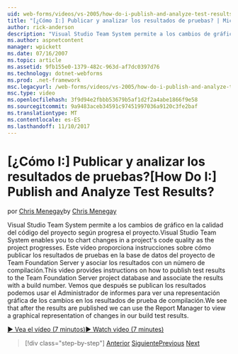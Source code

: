 ```yaml
---
uid: web-forms/videos/vs-2005/how-do-i-publish-and-analyze-test-results
title: "[¿Cómo I:] Publicar y analizar los resultados de pruebas? | Microsoft Docs"
author: rick-anderson
description: "Visual Studio Team System permite a los cambios de gráfico en la calidad del código del proyecto según progresa el proyecto. Este vídeo proporciona instrucciones sobre cómo Publ...."
ms.author: aspnetcontent
manager: wpickett
ms.date: 07/16/2007
ms.topic: article
ms.assetid: 9fb155e0-1379-482c-963d-af7dc0397d76
ms.technology: dotnet-webforms
ms.prod: .net-framework
msc.legacyurl: /web-forms/videos/vs-2005/how-do-i-publish-and-analyze-test-results
msc.type: video
ms.openlocfilehash: 3f9d94e2fbbb53679b5af1d2f2a4abe1866f9e58
ms.sourcegitcommit: 9a9483aceb34591c97451997036a9120c3fe2baf
ms.translationtype: MT
ms.contentlocale: es-ES
ms.lasthandoff: 11/10/2017
---
```

<a name="how-do-i-publish-and-analyze-test-results"></a><span data-ttu-id="54b3d-105">[¿Cómo I:] Publicar y analizar los resultados de pruebas?</span><span class="sxs-lookup"><span data-stu-id="54b3d-105">[How Do I:] Publish and Analyze Test Results?</span></span>
====================
<span data-ttu-id="54b3d-106">por [Chris Menegay](https://twitter.com/CMenegay)</span><span class="sxs-lookup"><span data-stu-id="54b3d-106">by [Chris Menegay](https://twitter.com/CMenegay)</span></span>

<span data-ttu-id="54b3d-107">Visual Studio Team System permite a los cambios de gráfico en la calidad del código del proyecto según progresa el proyecto.</span><span class="sxs-lookup"><span data-stu-id="54b3d-107">Visual Studio Team System enables you to chart changes in a project's code quality as the project progresses.</span></span> <span data-ttu-id="54b3d-108">Este vídeo proporciona instrucciones sobre cómo publicar los resultados de pruebas en la base de datos del proyecto de Team Foundation Server y asociar los resultados con un número de compilación.</span><span class="sxs-lookup"><span data-stu-id="54b3d-108">This video provides instructions on how to publish test results to the Team Foundation Server project database and associate the results with a build number.</span></span> <span data-ttu-id="54b3d-109">Vemos que después se publican los resultados podemos usar el Administrador de informes para ver una representación gráfica de los cambios en los resultados de prueba de compilación.</span><span class="sxs-lookup"><span data-stu-id="54b3d-109">We see that after the results are published we can use the Report Manager to view a graphical representation of changes in our build test results.</span></span>

[<span data-ttu-id="54b3d-110">&#9654; Vea el vídeo (7 minutos)</span><span class="sxs-lookup"><span data-stu-id="54b3d-110">&#9654; Watch video (7 minutes)</span></span>](https://channel9.msdn.com/Blogs/ASP-NET-Site-Videos/how-do-i-publish-and-analyze-test-results)

>[!div class="step-by-step"]
<span data-ttu-id="54b3d-111">[Anterior](how-do-i-use-generic-tests.md)
[Siguiente](how-do-i-discover-application-changes-prior-to-deployment.md)</span><span class="sxs-lookup"><span data-stu-id="54b3d-111">[Previous](how-do-i-use-generic-tests.md)
[Next](how-do-i-discover-application-changes-prior-to-deployment.md)</span></span>
